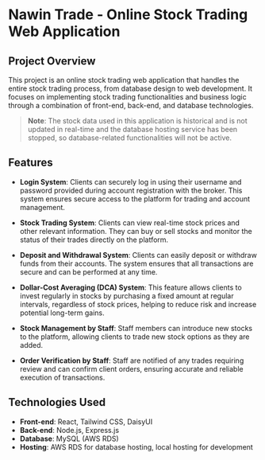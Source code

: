 # Nawin Trade - Online Stock Trading Web Application

## Project Overview

This project is an online stock trading web application that handles the entire stock trading process, from database design to web development. It focuses on implementing stock trading functionalities and business logic through a combination of front-end, back-end, and database technologies.

> **Note**: The stock data used in this application is historical and is not updated in real-time and the database hosting service has been stopped, so database-related functionalities will not be active.

## Features

- **Login System**: Clients can securely log in using their username and password provided during account registration with the broker. This system ensures secure access to the platform for trading and account management.
  
- **Stock Trading System**: Clients can view real-time stock prices and other relevant information. They can buy or sell stocks and monitor the status of their trades directly on the platform.

- **Deposit and Withdrawal System**: Clients can easily deposit or withdraw funds from their accounts. The system ensures that all transactions are secure and can be performed at any time.

- **Dollar-Cost Averaging (DCA) System**: This feature allows clients to invest regularly in stocks by purchasing a fixed amount at regular intervals, regardless of stock prices, helping to reduce risk and increase potential long-term gains.

- **Stock Management by Staff**: Staff members can introduce new stocks to the platform, allowing clients to trade new stock options as they are added.

- **Order Verification by Staff**: Staff are notified of any trades requiring review and can confirm client orders, ensuring accurate and reliable execution of transactions.

## Technologies Used

- **Front-end**: React, Tailwind CSS, DaisyUI
- **Back-end**: Node.js, Express.js
- **Database**: MySQL (AWS RDS)
- **Hosting**: AWS RDS for database hosting, local hosting for development

